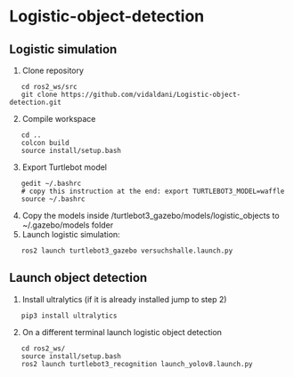 # Logistic-object-detection

## Logistic simulation
1.  Clone repository
   ```console
      cd ros2_ws/src
      git clone https://github.com/vidaldani/Logistic-object-detection.git
   ```
2.  Compile workspace
   ```console
      cd ..
      colcon build
      source install/setup.bash 
   ```
3.  Export Turtlebot model
   ```console
      gedit ~/.bashrc
      # copy this instruction at the end: export TURTLEBOT3_MODEL=waffle
      source ~/.bashrc
   ```
4.  Copy the models inside /turtlebot3_gazebo/models/logistic_objects to ~/.gazebo/models folder
5.  Launch logistic simulation:
   ```console
      ros2 launch turtlebot3_gazebo versuchshalle.launch.py
   ```
## Launch object detection
1.  Install ultralytics (if it is already installed jump to step 2)
   ```console
      pip3 install ultralytics
   ```
2.  On a different terminal launch logistic object detection
   ```console
      cd ros2_ws/
      source install/setup.bash 
      ros2 launch turtlebot3_recognition launch_yolov8.launch.py
   ```
